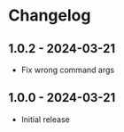 # Changelog

## 1.0.2 - 2024-03-21

- Fix wrong command args

## 1.0.0 - 2024-03-21

- Initial release

